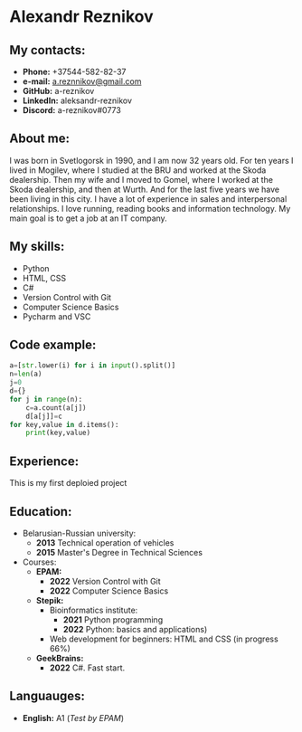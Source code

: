 # Alexandr Reznikov
## My contacts:
* __Phone:__ +37544-582-82-37
* __e-mail:__ a.reznnikov@gmail.com
* __GitHub:__ a-reznikov
* __LinkedIn:__ aleksandr-reznikov
* __Discord:__ a-reznikov#0773

## About me:
I was born in Svetlogorsk in 1990, and I am now 32 years old. For ten years I lived in Mogilev, where I studied at the BRU and worked at the Skoda dealership. Then my wife and I moved to Gomel, where I worked at the Skoda dealership, and then at Wurth. And for the last five years we have been living in this city. I have a lot of experience in sales and interpersonal relationships.
I love running, reading books and information technology. My main goal is to get a job at an IT company.

## My skills:
* Python
* HTML, CSS
* C#
* Version Control with Git
* Computer Science Basics
* Pycharm and VSC

## Code example:
``` Python
a=[str.lower(i) for i in input().split()]
n=len(a)
j=0
d={}
for j in range(n):
    c=a.count(a[j])
    d[a[j]]=c
for key,value in d.items():
    print(key,value)
```
## Experience:
This is my first deploied project
## Education:
* Belarusian-Russian university:
    * __2013__ Technical operation of vehicles
    * __2015__ Master's Degree in Technical Sciences 
* Courses:
    * __EPAM:__
        * __2022__ Version Control with Git
        * __2022__ Computer Science Basics
    * __Stepik:__
        * Bioinformatics institute:
            * __2021__ Python programming 
            * __2022__ Python: basics and applications)
        * Web development for beginners: HTML and CSS (in progress 66%)
    * __GeekBrains:__
        * __2022__ C#. Fast start.

## Languauges:
* __English:__ A1 (*Test by EPAM*)